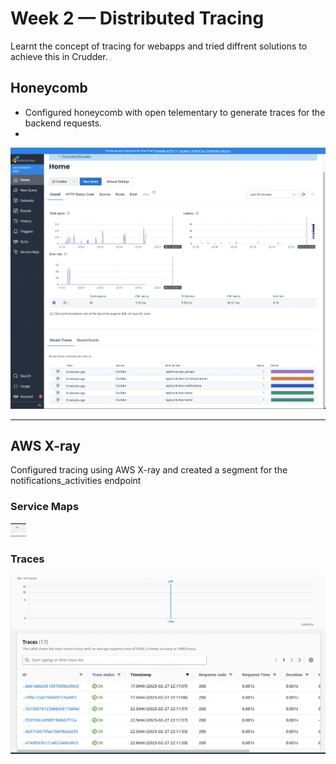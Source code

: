 # Week 2 — Distributed Tracing

Learnt the concept of tracing for webapps and tried diffrent solutions to achieve this in Crudder.

## Honeycomb

- Configured honeycomb with open telementary to generate traces for the backend requests.
- 
![Week2_honeycomb](_assets/Honeycombio.png)

---
## AWS X-ray
Configured tracing using AWS X-ray and created a segment for the notifications_activities endpoint
### Service Maps


<img src='_assets/Week2_Service_map.png' width='25'>

### Traces

![Week2_honeycomb](_assets/Week2_xray_traces.png)
